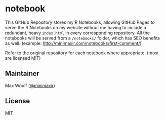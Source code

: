 # notebook

This GitHub Repository stores my R Notebooks, allowing GitHub Pages to serve the R Notebooks on my website without me having to include a redundant, heavy `index.html` in every corresponding repository. All the notebooks will be served from a `/notebooks/` folder, which has SEO benefits as well. (example: http://minimaxir.com/notebooks/first-comment/)

Refer to the original repository for each notebook where appropriate. (most are licensed MIT)

## Maintainer

Max Woolf ([@minimaxir](http://minimaxir.com))

## License

MIT